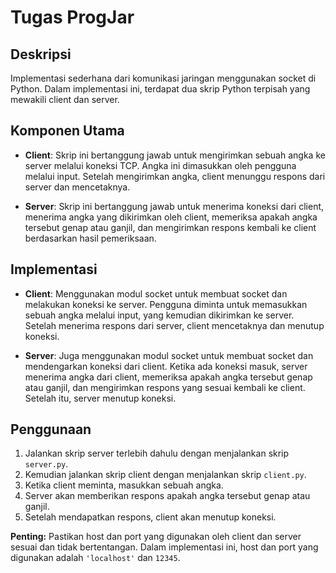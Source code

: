 # Tugas ProgJar

## Deskripsi
Implementasi sederhana dari komunikasi jaringan menggunakan socket di Python. Dalam implementasi ini, terdapat dua skrip Python terpisah yang mewakili client dan server.

## Komponen Utama
- **Client**: Skrip ini bertanggung jawab untuk mengirimkan sebuah angka ke server melalui koneksi TCP. Angka ini dimasukkan oleh pengguna melalui input. Setelah mengirimkan angka, client menunggu respons dari server dan mencetaknya.

- **Server**: Skrip ini bertanggung jawab untuk menerima koneksi dari client, menerima angka yang dikirimkan oleh client, memeriksa apakah angka tersebut genap atau ganjil, dan mengirimkan respons kembali ke client berdasarkan hasil pemeriksaan.

## Implementasi
- **Client**: Menggunakan modul socket untuk membuat socket dan melakukan koneksi ke server. Pengguna diminta untuk memasukkan sebuah angka melalui input, yang kemudian dikirimkan ke server. Setelah menerima respons dari server, client mencetaknya dan menutup koneksi.

- **Server**: Juga menggunakan modul socket untuk membuat socket dan mendengarkan koneksi dari client. Ketika ada koneksi masuk, server menerima angka dari client, memeriksa apakah angka tersebut genap atau ganjil, dan mengirimkan respons yang sesuai kembali ke client. Setelah itu, server menutup koneksi.

## Penggunaan
1. Jalankan skrip server terlebih dahulu dengan menjalankan skrip `server.py`.
2. Kemudian jalankan skrip client dengan menjalankan skrip `client.py`.
3. Ketika client meminta, masukkan sebuah angka.
4. Server akan memberikan respons apakah angka tersebut genap atau ganjil.
5. Setelah mendapatkan respons, client akan menutup koneksi.

**Penting:** Pastikan host dan port yang digunakan oleh client dan server sesuai dan tidak bertentangan. Dalam implementasi ini, host dan port yang digunakan adalah `'localhost'` dan `12345`.
